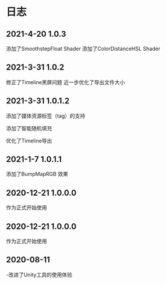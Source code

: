 # 日志
## 2021-4-20 1.0.3
添加了SmoothstepFloat Shader
添加了ColorDistanceHSL Shader


## 2021-3-31 1.0.2
修正了Timeline黑屏问题
近一步优化了导出文件大小

## 2021-3-31 1.0.1.2
添加了媒体资源标签（tag）的支持

添加了智能随机填充

优化了Timeline导出


## 2021-1-7 1.0.1.1
添加了BumpMapRGB 效果

## 2020-12-21 1.0.0.0
作为正式开始使用

## 2020-12-21 1.0.0.0
作为正式开始使用

## 2020-08-11
-改进了Unity工具的使用体验
